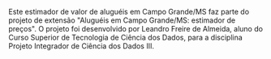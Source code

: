 Este estimador de valor de aluguéis em Campo Grande/MS faz parte do projeto de extensão "Aluguéis em Campo Grande/MS: estimador de preços".
O projeto foi desenvolvido por Leandro Freire de Almeida, aluno do Curso Superior de Tecnologia de Ciência dos Dados, para a disciplina Projeto Integrador de Ciência dos Dados III. 